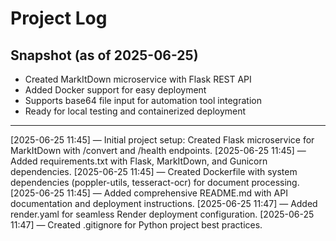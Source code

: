 # Project Log

## Snapshot (as of 2025-06-25)
- Created MarkItDown microservice with Flask REST API
- Added Docker support for easy deployment
- Supports base64 file input for automation tool integration
- Ready for local testing and containerized deployment

---

[2025-06-25 11:45] — Initial project setup: Created Flask microservice for MarkItDown with /convert and /health endpoints.
[2025-06-25 11:45] — Added requirements.txt with Flask, MarkItDown, and Gunicorn dependencies.
[2025-06-25 11:45] — Created Dockerfile with system dependencies (poppler-utils, tesseract-ocr) for document processing.
[2025-06-25 11:45] — Added comprehensive README.md with API documentation and deployment instructions.
[2025-06-25 11:47] — Added render.yaml for seamless Render deployment configuration.
[2025-06-25 11:47] — Created .gitignore for Python project best practices.
